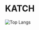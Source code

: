 # KATCH 

![Top Langs](https://github-readme-stats.vercel.app/api/top-langs/?username=ka-chng&layout=donut&theme=dark)




